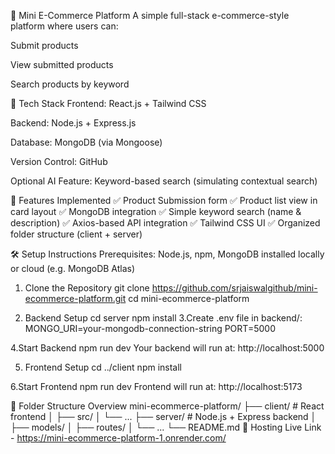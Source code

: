 🛒 Mini E-Commerce Platform
A simple full-stack e-commerce-style platform where users can:

Submit products

View submitted products

Search products by keyword

🔧 Tech Stack
Frontend: React.js + Tailwind CSS

Backend: Node.js + Express.js

Database: MongoDB (via Mongoose)

Version Control: GitHub

Optional AI Feature: Keyword-based search (simulating contextual search)

🚀 Features Implemented
✅ Product Submission form
✅ Product list view in card layout
✅ MongoDB integration
✅ Simple keyword search (name & description)
✅ Axios-based API integration
✅ Tailwind CSS UI
✅ Organized folder structure (client + server)

🛠️ Setup Instructions
Prerequisites: Node.js, npm, MongoDB installed locally or cloud (e.g. MongoDB Atlas)

1. Clone the Repository
git clone https://github.com/srjaiswalgithub/mini-ecommerce-platform.git
cd mini-ecommerce-platform

2. Backend Setup
cd server
npm install
3.Create .env file in backend/:
MONGO_URI=your-mongodb-connection-string
PORT=5000

4.Start Backend
npm run dev
Your backend will run at: http://localhost:5000

5. Frontend Setup
cd ../client
npm install

6.Start Frontend
npm run dev
Frontend will run at: http://localhost:5173


📁 Folder Structure Overview
mini-ecommerce-platform/
├── client/         # React frontend
│   ├── src/
│   └── ...
├── server/         # Node.js + Express backend
│   ├── models/
│   ├── routes/
│   └── ...
└── README.md
🔗 Hosting 
Live Link - https://mini-ecommerce-platform-1.onrender.com/

